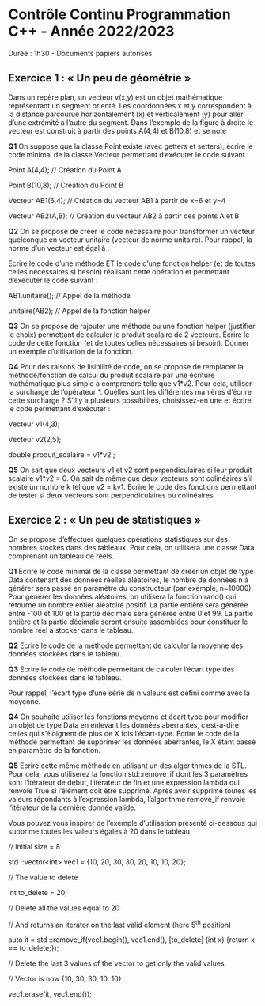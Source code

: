 # Contrôle Continu Programmation C++ - Année 2022/2023

Durée : 1h30 - Documents papiers autorisés

## Exercice 1 : « Un peu de géométrie »

Dans un repère plan, un vecteur v(x,y) est un objet mathématique représentant un segment orienté. Les coordonnées x et y correspondent à la distance parcourue horizontalement (x) et verticalement (y) pour aller d’une extrémité à l’autre du segment. Dans l’exemple de la figure à droite le vecteur est construit à partir des points A(4,4) et B(10,8) et se note

**Q1** On suppose que la classe Point existe (avec getters et setters), écrire le code minimal de la classe Vecteur permettant d’exécuter le code suivant :

Point A(4,4); // Création du Point A

Point B(10,8); // Création du Point B

Vecteur AB1(6,4); // Création du vecteur AB1 à partir de x=6 et y=4

Vecteur AB2(A,B); // Création du vecteur AB2 à partir des points A et B

**Q2** On se propose de créer le code nécessaire pour transformer un vecteur quelconque en vecteur unitaire (vecteur de norme unitaire). Pour rappel, la norme d’un vecteur est égal à .

Ecrire le code d’une méthode ET le code d’une fonction helper (et de toutes celles nécessaires si besoin) réalisant cette opération et permettant d’exécuter le code suivant :

AB1.unitaire(); // Appel de la méthode

unitaire(AB2); // Appel de la fonction helper

**Q3** On se propose de rajouter une méthode ou une fonction helper (justifier le choix) permettant de calculer le produit scalaire de 2 vecteurs. Écrire le code de cette fonction (et de toutes celles nécessaires si besoin). Donner un exemple d’utilisation de la fonction.

**Q4** Pour des raisons de lisibilité de code, on se propose de remplacer la méthode/fonction de calcul du produit scalaire par une écriture mathématique plus simple à comprendre telle que v1\*v2. Pour cela, utiliser la surcharge de l’opérateur \*. Quelles sont les différentes manières d’écrire cette surcharge ? S’il y a plusieurs possibilités, choisissez-en une et écrire le code permettant d’exécuter :

Vecteur v1(4,3);

Vecteur v2(2,5);

double produit_scalaire = v1\*v2 ;

**Q5** On sait que deux vecteurs v1 et v2 sont perpendiculaires si leur produit scalaire v1\*v2 = 0. On sait de même que deux vecteurs sont colinéaires s’il existe un nombre k tel que v2 = kv1. Ecrire le code des fonctions permettant de tester si deux vecteurs sont perpendiculaires ou colinéaires

## Exercice 2 : « Un peu de statistiques »

On se propose d’effectuer quelques opérations statistiques sur des nombres stockés dans des tableaux. Pour cela, on utilisera une classe Data comprenant un tableau de réels.

**Q1** Ecrire le code minimal de la classe permettant de créer un objet de type Data contenant des données réelles aléatoires, le nombre de données n à générer sera passé en paramètre du constructeur (par exemple, n=10000). Pour générer les données aléatoires, on utilisera la fonction rand() qui retourne un nombre entier aléatoire positif. La partie entière sera générée entre -100 et 100 et la partie décimale sera générée entre 0 et 99. La partie entière et la partie décimale seront ensuite assemblées pour constituer le nombre réel à stocker dans le tableau.

**Q2** Ecrire le code de la méthode permettant de calculer la moyenne des données stockées dans le tableau.

**Q3** Ecrire le code de méthode permettant de calculer l’écart type des données stockées dans le tableau.

Pour rappel, l’écart type d’une série de n valeurs est défini comme avec la moyenne.

**Q4** On souhaite utiliser les fonctions moyenne et écart type pour modifier un objet de type Data en enlevant les données aberrantes, c’est-à-dire celles qui s’éloignent de plus de X fois l’écart-type. Ecrire le code de la méthode permettant de supprimer les données aberrantes, le X étant passé en paramètre de la fonction.

**Q5** Ecrire cette même méthode en utilisant un des algorithmes de la STL. Pour cela, vous utiliserez la fonction std::remove_if dont les 3 paramètres sont l’itérateur de début, l’itérateur de fin et une expression lambda qui renvoie True si l’élément doit être supprimé. Après avoir supprimé toutes les valeurs répondants à l’expression lambda, l’algorithme remove_if renvoie l’itérateur de la dernière donnée valide.

Vous pouvez vous inspirer de l’exemple d’utilisation présenté ci-dessous qui supprime toutes les valeurs égales à 20 dans le tableau.

// Initial size = 8

std ::vector&lt;int&gt; vec1 = {10, 20, 30, 30, 20, 10, 10, 20};

// The value to delete

int to_delete = 20;

// Delete all the values equal to 20

// And returns an iterator on the last valid element (here 5<sup>th</sup> position)

auto it = std ::remove_if(vec1.begin(), vec1.end(), \[to_delete\] (int x) {return x == to_delete;});

// Delete the last 3 values of the vector to get only the valid values

// Vector is now {10, 30, 30, 10, 10}

vec1.erase(it, vec1.end());
